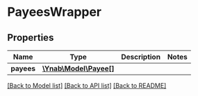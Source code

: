 # PayeesWrapper

## Properties
Name | Type | Description | Notes
------------ | ------------- | ------------- | -------------
**payees** | [**\Ynab\Model\Payee[]**](Payee.md) |  | 

[[Back to Model list]](../README.md#documentation-for-models) [[Back to API list]](../README.md#documentation-for-api-endpoints) [[Back to README]](../README.md)


